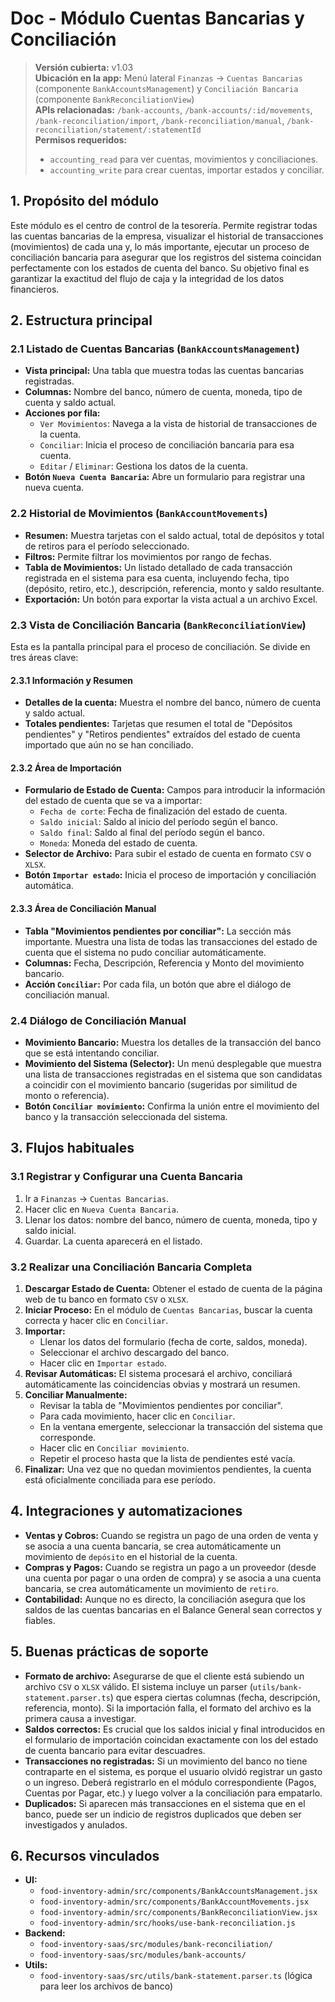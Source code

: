 # Doc - Módulo Cuentas Bancarias y Conciliación

> **Versión cubierta:** v1.03  
> **Ubicación en la app:** Menú lateral `Finanzas` -> `Cuentas Bancarias` (componente `BankAccountsManagement`) y `Conciliación Bancaria` (componente `BankReconciliationView`)  
> **APIs relacionadas:** `/bank-accounts`, `/bank-accounts/:id/movements`, `/bank-reconciliation/import`, `/bank-reconciliation/manual`, `/bank-reconciliation/statement/:statementId`  
> **Permisos requeridos:**  
> - `accounting_read` para ver cuentas, movimientos y conciliaciones.  
> - `accounting_write` para crear cuentas, importar estados y conciliar.

## 1. Propósito del módulo
Este módulo es el centro de control de la tesorería. Permite registrar todas las cuentas bancarias de la empresa, visualizar el historial de transacciones (movimientos) de cada una y, lo más importante, ejecutar un proceso de conciliación bancaria para asegurar que los registros del sistema coincidan perfectamente con los estados de cuenta del banco. Su objetivo final es garantizar la exactitud del flujo de caja y la integridad de los datos financieros.

## 2. Estructura principal

### 2.1 Listado de Cuentas Bancarias (`BankAccountsManagement`)
- **Vista principal:** Una tabla que muestra todas las cuentas bancarias registradas.
- **Columnas:** Nombre del banco, número de cuenta, moneda, tipo de cuenta y saldo actual.
- **Acciones por fila:**
    - `Ver Movimientos`: Navega a la vista de historial de transacciones de la cuenta.
    - `Conciliar`: Inicia el proceso de conciliación bancaria para esa cuenta.
    - `Editar` / `Eliminar`: Gestiona los datos de la cuenta.
- **Botón `Nueva Cuenta Bancaria`:** Abre un formulario para registrar una nueva cuenta.

### 2.2 Historial de Movimientos (`BankAccountMovements`)
- **Resumen:** Muestra tarjetas con el saldo actual, total de depósitos y total de retiros para el período seleccionado.
- **Filtros:** Permite filtrar los movimientos por rango de fechas.
- **Tabla de Movimientos:** Un listado detallado de cada transacción registrada en el sistema para esa cuenta, incluyendo fecha, tipo (depósito, retiro, etc.), descripción, referencia, monto y saldo resultante.
- **Exportación:** Un botón para exportar la vista actual a un archivo Excel.

### 2.3 Vista de Conciliación Bancaria (`BankReconciliationView`)
Esta es la pantalla principal para el proceso de conciliación. Se divide en tres áreas clave:

#### 2.3.1 Información y Resumen
- **Detalles de la cuenta:** Muestra el nombre del banco, número de cuenta y saldo actual.
- **Totales pendientes:** Tarjetas que resumen el total de "Depósitos pendientes" y "Retiros pendientes" extraídos del estado de cuenta importado que aún no se han conciliado.

#### 2.3.2 Área de Importación
- **Formulario de Estado de Cuenta:** Campos para introducir la información del estado de cuenta que se va a importar:
    - `Fecha de corte`: Fecha de finalización del estado de cuenta.
    - `Saldo inicial`: Saldo al inicio del período según el banco.
    - `Saldo final`: Saldo al final del período según el banco.
    - `Moneda`: Moneda del estado de cuenta.
- **Selector de Archivo:** Para subir el estado de cuenta en formato `CSV` o `XLSX`.
- **Botón `Importar estado`:** Inicia el proceso de importación y conciliación automática.

#### 2.3.3 Área de Conciliación Manual
- **Tabla "Movimientos pendientes por conciliar":** La sección más importante. Muestra una lista de todas las transacciones del estado de cuenta que el sistema no pudo conciliar automáticamente.
- **Columnas:** Fecha, Descripción, Referencia y Monto del movimiento bancario.
- **Acción `Conciliar`:** Por cada fila, un botón que abre el diálogo de conciliación manual.

### 2.4 Diálogo de Conciliación Manual
- **Movimiento Bancario:** Muestra los detalles de la transacción del banco que se está intentando conciliar.
- **Movimiento del Sistema (Selector):** Un menú desplegable que muestra una lista de transacciones registradas en el sistema que son candidatas a coincidir con el movimiento bancario (sugeridas por similitud de monto o referencia).
- **Botón `Conciliar movimiento`:** Confirma la unión entre el movimiento del banco y la transacción seleccionada del sistema.

## 3. Flujos habituales

### 3.1 Registrar y Configurar una Cuenta Bancaria
1.  Ir a `Finanzas` -> `Cuentas Bancarias`.
2.  Hacer clic en `Nueva Cuenta Bancaria`.
3.  Llenar los datos: nombre del banco, número de cuenta, moneda, tipo y saldo inicial.
4.  Guardar. La cuenta aparecerá en el listado.

### 3.2 Realizar una Conciliación Bancaria Completa
1.  **Descargar Estado de Cuenta:** Obtener el estado de cuenta de la página web de tu banco en formato `CSV` o `XLSX`.
2.  **Iniciar Proceso:** En el módulo de `Cuentas Bancarias`, buscar la cuenta correcta y hacer clic en `Conciliar`.
3.  **Importar:**
    - Llenar los datos del formulario (fecha de corte, saldos, moneda).
    - Seleccionar el archivo descargado del banco.
    - Hacer clic en `Importar estado`.
4.  **Revisar Automáticas:** El sistema procesará el archivo, conciliará automáticamente las coincidencias obvias y mostrará un resumen.
5.  **Conciliar Manualmente:**
    - Revisar la tabla de "Movimientos pendientes por conciliar".
    - Para cada movimiento, hacer clic en `Conciliar`.
    - En la ventana emergente, seleccionar la transacción del sistema que corresponde.
    - Hacer clic en `Conciliar movimiento`.
    - Repetir el proceso hasta que la lista de pendientes esté vacía.
6.  **Finalizar:** Una vez que no quedan movimientos pendientes, la cuenta está oficialmente conciliada para ese período.

## 4. Integraciones y automatizaciones
- **Ventas y Cobros:** Cuando se registra un pago de una orden de venta y se asocia a una cuenta bancaria, se crea automáticamente un movimiento de `depósito` en el historial de la cuenta.
- **Compras y Pagos:** Cuando se registra un pago a un proveedor (desde una cuenta por pagar o una orden de compra) y se asocia a una cuenta bancaria, se crea automáticamente un movimiento de `retiro`.
- **Contabilidad:** Aunque no es directo, la conciliación asegura que los saldos de las cuentas bancarias en el Balance General sean correctos y fiables.

## 5. Buenas prácticas de soporte
- **Formato de archivo:** Asegurarse de que el cliente está subiendo un archivo `CSV` o `XLSX` válido. El sistema incluye un parser (`utils/bank-statement.parser.ts`) que espera ciertas columnas (fecha, descripción, referencia, monto). Si la importación falla, el formato del archivo es la primera causa a investigar.
- **Saldos correctos:** Es crucial que los saldos inicial y final introducidos en el formulario de importación coincidan exactamente con los del estado de cuenta bancario para evitar descuadres.
- **Transacciones no registradas:** Si un movimiento del banco no tiene contraparte en el sistema, es porque el usuario olvidó registrar un gasto o un ingreso. Deberá registrarlo en el módulo correspondiente (Pagos, Cuentas por Pagar, etc.) y luego volver a la conciliación para empatarlo.
- **Duplicados:** Si aparecen más transacciones en el sistema que en el banco, puede ser un indicio de registros duplicados que deben ser investigados y anulados.

## 6. Recursos vinculados
- **UI:** 
  - `food-inventory-admin/src/components/BankAccountsManagement.jsx`
  - `food-inventory-admin/src/components/BankAccountMovements.jsx`
  - `food-inventory-admin/src/components/BankReconciliationView.jsx`
  - `food-inventory-admin/src/hooks/use-bank-reconciliation.js`
- **Backend:** 
  - `food-inventory-saas/src/modules/bank-reconciliation/`
  - `food-inventory-saas/src/modules/bank-accounts/`
- **Utils:**
  - `food-inventory-saas/src/utils/bank-statement.parser.ts` (lógica para leer los archivos de banco)
